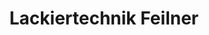 ---
title: "Lackiertechnik Feilner"
url: /helmbrechts/lackiertechnik-feilner/
shop: Autowerkstatt
---